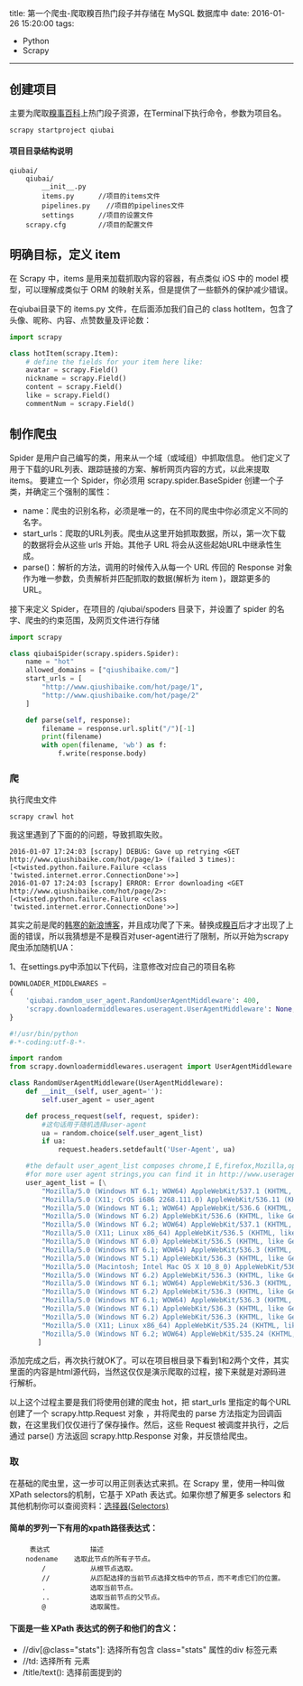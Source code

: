 title: 第一个爬虫-爬取糗百热门段子并存储在 MySQL 数据库中
date: 2016-01-26 15:20:00
tags:
- Python
- Scrapy
---


## 创建项目
主要为爬取[糗事百科](http://www.qiushibaike.com/)上热门段子资源，在Terminal下执行命令，参数为项目名。

```
scrapy startproject qiubai
```
#### 项目目录结构说明

```
qiubai/
	qiubai/
		__init__.py
		items.py	  //项目的items文件
		pipelines.py  	//项目的pipelines文件
		settings	  //项目的设置文件
	scrapy.cfg		  //项目的配置文件
```

<!-- more -->

## 明确目标，定义 item
在 Scrapy 中，items 是用来加载抓取内容的容器，有点类似 iOS 中的 model 模型，可以理解成类似于 ORM 的映射关系，但是提供了一些额外的保护减少错误。

在qiubai目录下的 items.py 文件，在后面添加我们自己的 class hotItem，包含了头像、昵称、内容、点赞数量及评论数：

```python
import scrapy

class hotItem(scrapy.Item):
    # define the fields for your item here like:
    avatar = scrapy.Field()
    nickname = scrapy.Field()
    content = scrapy.Field()
    like = scrapy.Field()
    commentNum = scrapy.Field()
```



## 制作爬虫
Spider 是用户自己编写的类，用来从一个域（或域组）中抓取信息。
他们定义了用于下载的URL列表、跟踪链接的方案、解析网页内容的方式，以此来提取 items。
要建立一个 Spider，你必须用 scrapy.spider.BaseSpider 创建一个子类，并确定三个强制的属性：

* name：爬虫的识别名称，必须是唯一的，在不同的爬虫中你必须定义不同的名字。
* start_urls：爬取的URL列表。爬虫从这里开始抓取数据，所以，第一次下载的数据将会从这些 urls 开始。其他子 URL 将会从这些起始URL中继承性生成。
* parse()：解析的方法，调用的时候传入从每一个 URL 传回的 Response 对象作为唯一参数，负责解析并匹配抓取的数据(解析为 item )，跟踪更多的 URL。

接下来定义 Spider，在项目的 /qiubai/spoders 目录下，并设置了 spider 的名字、爬虫的约束范围，及网页文件进行存储

```python
import scrapy

class qiubaiSpider(scrapy.spiders.Spider):
    name = "hot"
    allowed_domains = ["qiushibaike.com/"]
    start_urls = [
        "http://www.qiushibaike.com/hot/page/1",
        "http://www.qiushibaike.com/hot/page/2"
    ]

    def parse(self, response):
        filename = response.url.split("/")[-1]
        print(filename)
        with open(filename, 'wb') as f:
            f.write(response.body)
```

### 爬
执行爬虫文件

```
scrapy crawl hot
```
我这里遇到了下面的的问题，导致抓取失败。

```
2016-01-07 17:24:03 [scrapy] DEBUG: Gave up retrying <GET http://www.qiushibaike.com/hot/page/1> (failed 3 times): [<twisted.python.failure.Failure <class 'twisted.internet.error.ConnectionDone'>>]
2016-01-07 17:24:03 [scrapy] ERROR: Error downloading <GET http://www.qiushibaike.com/hot/page/2>: [<twisted.python.failure.Failure <class 'twisted.internet.error.ConnectionDone'>>]
```
其实之前是爬的[韩寒的新浪博客](http://blog.sina.com.cn/s/articlelist_1191258123_0_1.html)，并且成功爬了下来。替换成[糗百](http://www.qiushibaike.com/)后才才出现了上面的错误，所以我猜想是不是糗百对user-agent进行了限制，所以开始为scrapy爬虫添加随机UA：

1、在settings.py中添加以下代码，注意修改对应自己的项目名称
	
```python
DOWNLOADER_MIDDLEWARES = 
{
	'qiubai.random_user_agent.RandomUserAgentMiddleware': 400,
	'scrapy.downloadermiddlewares.useragent.UserAgentMiddleware': None,
}
```

```python
#!/usr/bin/python
#-*-coding:utf-8-*-

import random
from scrapy.downloadermiddlewares.useragent import UserAgentMiddleware

class RandomUserAgentMiddleware(UserAgentMiddleware):
    def __init__(self, user_agent=''):
        self.user_agent = user_agent

    def process_request(self, request, spider):
        #这句话用于随机选择user-agent
        ua = random.choice(self.user_agent_list)
        if ua:
            request.headers.setdefault('User-Agent', ua)

    #the default user_agent_list composes chrome,I E,firefox,Mozilla,opera,netscape
    #for more user agent strings,you can find it in http://www.useragentstring.com/pages/useragentstring.php
    user_agent_list = [\
        "Mozilla/5.0 (Windows NT 6.1; WOW64) AppleWebKit/537.1 (KHTML, like Gecko) Chrome/22.0.1207.1 Safari/537.1"\
        "Mozilla/5.0 (X11; CrOS i686 2268.111.0) AppleWebKit/536.11 (KHTML, like Gecko) Chrome/20.0.1132.57 Safari/536.11",\
        "Mozilla/5.0 (Windows NT 6.1; WOW64) AppleWebKit/536.6 (KHTML, like Gecko) Chrome/20.0.1092.0 Safari/536.6",\
        "Mozilla/5.0 (Windows NT 6.2) AppleWebKit/536.6 (KHTML, like Gecko) Chrome/20.0.1090.0 Safari/536.6",\
        "Mozilla/5.0 (Windows NT 6.2; WOW64) AppleWebKit/537.1 (KHTML, like Gecko) Chrome/19.77.34.5 Safari/537.1",\
        "Mozilla/5.0 (X11; Linux x86_64) AppleWebKit/536.5 (KHTML, like Gecko) Chrome/19.0.1084.9 Safari/536.5",\
        "Mozilla/5.0 (Windows NT 6.0) AppleWebKit/536.5 (KHTML, like Gecko) Chrome/19.0.1084.36 Safari/536.5",\
        "Mozilla/5.0 (Windows NT 6.1; WOW64) AppleWebKit/536.3 (KHTML, like Gecko) Chrome/19.0.1063.0 Safari/536.3",\
        "Mozilla/5.0 (Windows NT 5.1) AppleWebKit/536.3 (KHTML, like Gecko) Chrome/19.0.1063.0 Safari/536.3",\
        "Mozilla/5.0 (Macintosh; Intel Mac OS X 10_8_0) AppleWebKit/536.3 (KHTML, like Gecko) Chrome/19.0.1063.0 Safari/536.3",\
        "Mozilla/5.0 (Windows NT 6.2) AppleWebKit/536.3 (KHTML, like Gecko) Chrome/19.0.1062.0 Safari/536.3",\
        "Mozilla/5.0 (Windows NT 6.1; WOW64) AppleWebKit/536.3 (KHTML, like Gecko) Chrome/19.0.1062.0 Safari/536.3",\
        "Mozilla/5.0 (Windows NT 6.2) AppleWebKit/536.3 (KHTML, like Gecko) Chrome/19.0.1061.1 Safari/536.3",\
        "Mozilla/5.0 (Windows NT 6.1; WOW64) AppleWebKit/536.3 (KHTML, like Gecko) Chrome/19.0.1061.1 Safari/536.3",\
        "Mozilla/5.0 (Windows NT 6.1) AppleWebKit/536.3 (KHTML, like Gecko) Chrome/19.0.1061.1 Safari/536.3",\
        "Mozilla/5.0 (Windows NT 6.2) AppleWebKit/536.3 (KHTML, like Gecko) Chrome/19.0.1061.0 Safari/536.3",\
        "Mozilla/5.0 (X11; Linux x86_64) AppleWebKit/535.24 (KHTML, like Gecko) Chrome/19.0.1055.1 Safari/535.24",\
        "Mozilla/5.0 (Windows NT 6.2; WOW64) AppleWebKit/535.24 (KHTML, like Gecko) Chrome/19.0.1055.1 Safari/535.24"
       ]
```
添加完成之后，再次执行就OK了。可以在项目根目录下看到1和2两个文件，其实里面的内容是html源代码，当然这仅仅是演示爬取的过程，接下来就是对源码进行解析。

以上这个过程主要是我们将使用创建的爬虫 hot，把 start_urls 里指定的每个URL创建了一个 scrapy.http.Request 对象 ，并将爬虫的 parse 方法指定为回调函数，在这里我们仅仅进行了保存操作。然后，这些 Request 被调度并执行，之后通过 parse() 方法返回 scrapy.http.Response 对象，并反馈给爬虫。

### 取
在基础的爬虫里，这一步可以用正则表达式来抓。在 Scrapy 里，使用一种叫做 XPath selectors的机制，它基于 XPath 表达式。如果你想了解更多 selectors 和其他机制你可以查阅资料：[选择器(Selectors)](http://scrapy-chs.readthedocs.org/zh_CN/latest/topics/selectors.html)

#### 简单的罗列一下有用的xpath路径表达式：
```
     表达式	      描述
	nodename	选取此节点的所有子节点。
		/			从根节点选取。
		// 			从匹配选择的当前节点选择文档中的节点，而不考虑它们的位置。
		.			选取当前节点。
		..			选取当前节点的父节点。
		@			选取属性。
```

#### 下面是一些 XPath 表达式的例子和他们的含义：
* //div[@class="stats"]: 选择所有包含 class="stats" 属性的div 标签元素
* //td: 选择所有 <td> 元素
*  /title/text(): 选择前面提到的<title> 元素下面的文本内容

接下来我们将对应的源码标签解析，并将对象保存在 items 列表中，对象保存段子的作者昵称头像等内容，我们主要解析的就是下面这段内容：

![Alt text](/assets/blogImg/qiubai_1.png)

修改我们的Spider中的解析逻辑：
```python
import scrapy
from scrapy.selector import Selector  
from qiubai.items import hotItem

class qiubaiSpider(scrapy.spiders.Spider):
    name = "hot"
    allowed_domains = ["qiushibaike.com/"]
    start_urls = [
        "http://www.qiushibaike.com/hot/page/1",
        "http://www.qiushibaike.com/hot/page/2"
    ]

    def parse(self, response):
        sel = Selector(response) 
        sites = sel.xpath('//div[@class="article block untagged mb15"]')
        items = []
        for site in sites:
            item = hotItem()
            userSites = site.xpath('div[@class="author clearfix"]//a')
            # 有些时候此标签并不一定存在，需要进行判断
            if userSites:
                item["avatar"] = userSites[0].xpath('img/@src').extract()
                item["nickname"] = userSites[1].xpath('h2/text()').extract()
            item["content"] = site.xpath('div[@class="content"]/text()').extract()
            num = site.xpath('div[@class="stats"]//i')
            item["like"] = num[0].xpath("text()").extract()
            item["commentNum"] = num[1].xpath("text()").extract()
            items.append(item)
        return items 
```       

## 存储爬取的内容
保存信息的最简单的方法是通过 [Feed exports](http://scrapy-chs.readthedocs.org/zh_CN/latest/topics/feed-exports.html)，主要有四种数据格式：JSON，JSON lines，CSV，XML。
我们将结果用最常用的 JSON 导出，命令如下：

-o 后面是导出文件名，-t 后面是导出类型。

``` 
scrapy crawl hot -o items.json -t json  
``` 
此时就可以在项目跟目录下看到 items.json 文件，可以使用文本编辑器查看了。当然我们更多的时候还是希望保存到 [MySQL](http://www.mysql.com/)中便于使用，这时候就需要使用到 pipelines.py 文件了。

当然还需要修改 setting.py 这个文件：将下面这句话加进去

``` 
ITEM_PIPELINES=['fjsen.pipelines.QiubaiPipeline']
``` 

并且修改在 pipelines.py 文件，修改对应的数据库账户密码，建议制定为 utf8 编码，否则会出现乱码。并且推荐使用这种方法进行数据插入，写 sql 语句出错太难调了。

``` python
from scrapy import log
from twisted.enterprise import adbapi
import MySQLdb
import MySQLdb.cursors

class QiubaiPipeline(object):
  
    def __init__(self):
        self.dbpool = adbapi.ConnectionPool('MySQLdb', db='qiubaiDB',
                user='root', passwd='111111', cursorclass = MySQLdb.cursors.DictCursor,
                charset='utf8', use_unicode=True)
  
    def process_item(self, item, spider):
        # run db query in thread pool
        query = self.dbpool.runInteraction(self._conditional_insert, item)
        query.addErrback(self.handle_error)
        return item
  
    def _conditional_insert(self, tx, item):
        # create record if doesn't exist.
        # all this block run on it's own thread
        isExist =tx.execute('select *from information_schema.tables where table_name = "hot"')
        if isExist:
            sql = "INSERT INTO hot(hot_avatar, hot_nickname, hot_content, hot_like, hot_commentNum) VALUES (%s, %s, %s, %s, %s)"
            avatar = item["avatar"]
            param = ""
            # 需要判断头像昵称是否真的存在，当然这个判断条件写的比较简单
            if avatar:
                param = (item['avatar'][0], item["nickname"][0], item['content'][0], int(item['like'][0]), int(item['commentNum'][0]))
            else:
                param = ("", "", item['content'][0], int(item['like'][0]), int(item['commentNum'][0]))
            tx.execute(sql, param)
        else:
            # 如果表不存在则创建
            tx.execute('create table hot(hot_id INT AUTO_INCREMENT PRIMARY KEY, hot_avatar VARCHAR(100) , hot_nickname VARCHAR(100) , hot_content text NOT NULL, hot_like INT NOT NULL,hot_commentNum INT NOT NULL) DEFAULT CHARSET=utf8')
  
    def handle_error(self, e):
        log.err(e)
``` 

接着，执行爬虫命令后查看数据库就可以了，在此之前确保你的 [MySQL](http://www.mysql.com/) 服务是启动的：

![Alt text](/assets/blogImg/qiubai_2.png)